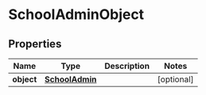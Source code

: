 # SchoolAdminObject

## Properties
Name | Type | Description | Notes
------------ | ------------- | ------------- | -------------
**object** | [**SchoolAdmin**](SchoolAdmin.md) |  |  [optional]
